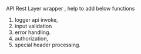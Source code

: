 API Rest Layer wrapper , help to add below functions

1. logger api invoke,
2. input validation
3. error handling.
4. authorization,
5. special header processing.
